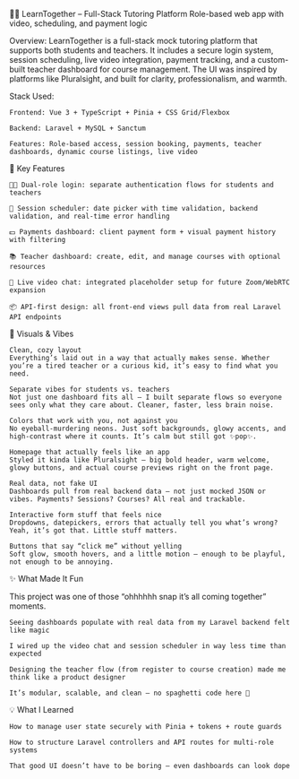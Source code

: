 🧑‍🏫 LearnTogether – Full-Stack Tutoring Platform
Role-based web app with video, scheduling, and payment logic

Overview:
LearnTogether is a full-stack mock tutoring platform that supports both students and teachers. It includes a secure login system, session scheduling, live video integration, payment tracking, and a custom-built teacher dashboard for course management. The UI was inspired by platforms like Pluralsight, and built for clarity, professionalism, and warmth.

Stack Used:

    Frontend: Vue 3 + TypeScript + Pinia + CSS Grid/Flexbox

    Backend: Laravel + MySQL + Sanctum

    Features: Role-based access, session booking, payments, teacher dashboards, dynamic course listings, live video

🎯 Key Features

    🧑‍🎓 Dual-role login: separate authentication flows for students and teachers

    📅 Session scheduler: date picker with time validation, backend validation, and real-time error handling

    💵 Payments dashboard: client payment form + visual payment history with filtering

    📚 Teacher dashboard: create, edit, and manage courses with optional resources

    🎥 Live video chat: integrated placeholder setup for future Zoom/WebRTC expansion

    📦 API-first design: all front-end views pull data from real Laravel API endpoints

🌈 Visuals & Vibes

    Clean, cozy layout
    Everything’s laid out in a way that actually makes sense. Whether you’re a tired teacher or a curious kid, it’s easy to find what you need.

    Separate vibes for students vs. teachers
    Not just one dashboard fits all — I built separate flows so everyone sees only what they care about. Cleaner, faster, less brain noise.

    Colors that work with you, not against you
    No eyeball-murdering neons. Just soft backgrounds, glowy accents, and high-contrast where it counts. It’s calm but still got ✨pop✨.

    Homepage that actually feels like an app
    Styled it kinda like Pluralsight — big bold header, warm welcome, glowy buttons, and actual course previews right on the front page.

    Real data, not fake UI
    Dashboards pull from real backend data — not just mocked JSON or vibes. Payments? Sessions? Courses? All real and trackable.

    Interactive form stuff that feels nice
    Dropdowns, datepickers, errors that actually tell you what’s wrong? Yeah, it’s got that. Little stuff matters.

    Buttons that say “click me” without yelling
    Soft glow, smooth hovers, and a little motion — enough to be playful, not enough to be annoying.

✨ What Made It Fun

This project was one of those “ohhhhhh snap it’s all coming together” moments.

    Seeing dashboards populate with real data from my Laravel backend felt like magic

    I wired up the video chat and session scheduler in way less time than expected

    Designing the teacher flow (from register to course creation) made me think like a product designer

    It’s modular, scalable, and clean — no spaghetti code here 🧼

💡 What I Learned

    How to manage user state securely with Pinia + tokens + route guards

    How to structure Laravel controllers and API routes for multi-role systems

    That good UI doesn’t have to be boring — even dashboards can look dope